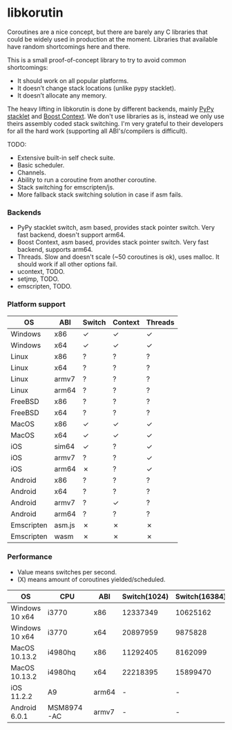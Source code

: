 # libkorutin

Coroutines are a nice concept, but there are barely any C libraries that could be widely used in production at the moment. Libraries that available have random shortcomings here and there.

This is a small proof-of-concept library to try to avoid common shortcomings:

- It should work on all popular platforms.
- It doesn’t change stack locations (unlike pypy stacklet).
- It doesn’t allocate any memory.

The heavy lifting in libkorutin is done by different backends, mainly [PyPy stacklet](https://github.com/mozillazg/pypy/tree/master/rpython/translator/c/src/stacklet) and [Boost Context](https://github.com/boostorg/context/tree/develop/src/asm).
We don't use libraries as is, instead we only use theirs assembly coded stack switching. I'm very grateful to their developers for all the hard work (supporting all ABI's/compilers is difficult).

TODO:

- Extensive built-in self check suite.
- Basic scheduler.
- Channels.
- Ability to run a coroutine from another coroutine.
- Stack switching for emscripten/js.
- More fallback stack switching solution in case if asm fails.

### Backends

- PyPy stacklet switch, asm based, provides stack pointer switch. Very fast backend, doesn't support arm64.
- Boost Context, asm based, provides stack pointer switch. Very fast backend, supports arm64.
- Threads. Slow and doesn't scale (~50 coroutines is ok), uses malloc. It should work if all other options fail.
- ucontext, TODO.
- setjmp, TODO.
- emscripten, TODO.

### Platform support

| OS         | ABI    | Switch | Context | Threads |
| ---------- | ------ | ------ | ------- | ------- |
| Windows    | x86    | ✓      | ✓       | ✓       |
| Windows    | x64    | ✓      | ✓       | ✓       |
| Linux      | x86    | ?      | ?       | ?       |
| Linux      | x64    | ?      | ?       | ?       |
| Linux      | armv7  | ?      | ?       | ?       |
| Linux      | arm64  | ?      | ?       | ?       |
| FreeBSD    | x86    | ?      | ?       | ?       |
| FreeBSD    | x64    | ?      | ?       | ?       |
| MacOS      | x86    | ✓      | ✓       | ✓       |
| MacOS      | x64    | ✓      | ✓       | ✓       |
| iOS        | sim64  | ✓      | ?       | ✓       |
| iOS        | armv7  | ?      | ?       | ✓       |
| iOS        | arm64  | ✗      | ?       | ✓       |
| Android    | x86    | ?      | ?       | ?       |
| Android    | x64    | ?      | ?       | ?       |
| Android    | armv7  | ?      | ✓       | ?       |
| Android    | arm64  | ?      | ?       | ?       |
| Emscripten | asm.js | ✗      | ✗       | ✗       |
| Emscripten | wasm   | ✗      | ✗       | ✗       |

### Performance

- Value means switches per second.
- (X) means amount of coroutines yielded/scheduled.

| OS             | CPU        | ABI    | Switch(1024) | Switch(16384) | Context(1024) | Context(16384) | Threads(32) | Threads(64) | Threads(128) |
| -------------- | ---------- | ------ | ------------ | ------------- | ------------- | -------------- | ----------- | ------------| ------------ |
| Windows 10 x64 | i3770      | x86    | 12337349     | 10625162      | 18056174      | 12268213       | 176795      | 94395       | 45812        |
| Windows 10 x64 | i3770      | x64    | 20897959     | 9875828       | 17231499      | 8445864        | 205128      | 87551       | 47513        |
| MacOS 10.13.2  | i4980hq    | x86    | 11292405     | 8162099       | 16765164      | 12252028       | 46093       | 16470       | 7181         |
| MacOS 10.13.2  | i4980hq    | x64    | 22218395     | 15899470      | 17349371      | 12899821       | 46947       | 16641       | 7334         |
| iOS 11.2.2     | A9         | arm64  | -            | -             | ?             | ?              | 17764       | 6353        | 1930         |
| Android 6.0.1  | MSM8974-AC | armv7  | -            | -             | 2633119       | 2018506        | ?           | ?           | ?            |
